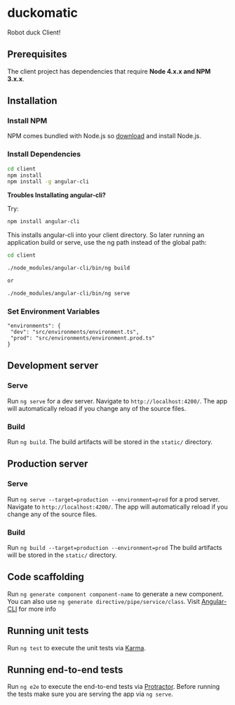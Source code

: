 # duckomatic

  Robot duck Client!

## Prerequisites

The client project has dependencies that require **Node 4.x.x and NPM 3.x.x**.

## Installation

### Install NPM

NPM comes bundled with Node.js so [download](https://nodejs.org/download/) and install Node.js.

### Install Dependencies

```bash
cd client
npm install
npm install -g angular-cli
```

**Troubles Installating angular-cli?**

Try:
```bash
npm install angular-cli
```

This installs angular-cli into your client directory. 
So later running an application build or serve, use the ng path instead of the global path:
 ```bash
 cd client

./node_modules/angular-cli/bin/ng build

or

./node_modules/angular-cli/bin/ng serve
```

### Set Environment Variables

 ```
"environments": {
  "dev": "src/environments/environment.ts",
  "prod": "src/environments/environment.prod.ts"
}
```

## Development server

### Serve
Run `ng serve` for a dev server. Navigate to `http://localhost:4200/`. The app will automatically reload if you change any of the source files.

### Build
Run `ng build`. 
The build artifacts will be stored in the `static/` directory.

## Production server

### Serve

Run `ng serve --target=production --environment=prod` for a prod server. Navigate to `http://localhost:4200/`. The app will automatically reload if you change any of the source files.

### Build

Run `ng build --target=production --environment=prod`
The build artifacts will be stored in the `static/` directory.

## Code scaffolding

Run `ng generate component component-name` to generate a new component. You can also use `ng generate directive/pipe/service/class`.
Visit [Angular-CLI](https://github.com/angular/angular-cli) for more info

## Running unit tests

Run `ng test` to execute the unit tests via [Karma](https://karma-runner.github.io).

## Running end-to-end tests

Run `ng e2e` to execute the end-to-end tests via [Protractor](http://www.protractortest.org/). 
Before running the tests make sure you are serving the app via `ng serve`.
